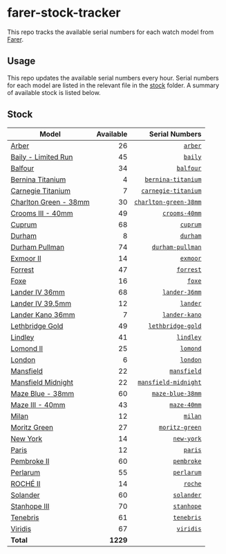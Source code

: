 # farer-stock-tracker

This repo tracks the available serial numbers for each watch model from [Farer](https://farer.com).

## Usage

This repo updates the available serial numbers every hour. Serial numbers for each model are listed in the relevant file in the [stock](./stock) folder. A summary of available stock is listed below.

## Stock

| Model | Available | Serial Numbers |
| ----- | --------: | -------------: |
| [Arber](https://usd.farer.com/products/arber) | 26 | [`arber`](./stock/arber) |
| [Baily - Limited Run](https://usd.farer.com/products/baily) | 45 | [`baily`](./stock/baily) |
| [Balfour](https://usd.farer.com/products/balfour) | 34 | [`balfour`](./stock/balfour) |
| [Bernina Titanium](https://usd.farer.com/products/bernina-titanium) | 4 | [`bernina-titanium`](./stock/bernina-titanium) |
| [Carnegie Titanium](https://usd.farer.com/products/carnegie-titanium) | 7 | [`carnegie-titanium`](./stock/carnegie-titanium) |
| [Charlton Green - 38mm](https://usd.farer.com/products/charlton-green-38mm) | 30 | [`charlton-green-38mm`](./stock/charlton-green-38mm) |
| [Crooms III - 40mm](https://usd.farer.com/products/crooms-40mm) | 49 | [`crooms-40mm`](./stock/crooms-40mm) |
| [Cuprum](https://usd.farer.com/products/cuprum) | 68 | [`cuprum`](./stock/cuprum) |
| [Durham](https://usd.farer.com/products/durham) | 8 | [`durham`](./stock/durham) |
| [Durham Pullman](https://usd.farer.com/products/durham-pullman) | 74 | [`durham-pullman`](./stock/durham-pullman) |
| [Exmoor II](https://usd.farer.com/products/exmoor) | 14 | [`exmoor`](./stock/exmoor) |
| [Forrest](https://usd.farer.com/products/forrest) | 47 | [`forrest`](./stock/forrest) |
| [Foxe](https://usd.farer.com/products/foxe) | 16 | [`foxe`](./stock/foxe) |
| [Lander IV 36mm](https://usd.farer.com/products/lander-36mm) | 68 | [`lander-36mm`](./stock/lander-36mm) |
| [Lander IV 39.5mm](https://usd.farer.com/products/lander) | 12 | [`lander`](./stock/lander) |
| [Lander Kano 36mm](https://usd.farer.com/products/lander-kano) | 7 | [`lander-kano`](./stock/lander-kano) |
| [Lethbridge Gold](https://usd.farer.com/products/lethbridge-gold) | 49 | [`lethbridge-gold`](./stock/lethbridge-gold) |
| [Lindley](https://usd.farer.com/products/lindley) | 41 | [`lindley`](./stock/lindley) |
| [Lomond II](https://usd.farer.com/products/lomond) | 25 | [`lomond`](./stock/lomond) |
| [London](https://usd.farer.com/products/london) | 6 | [`london`](./stock/london) |
| [Mansfield](https://usd.farer.com/products/mansfield) | 22 | [`mansfield`](./stock/mansfield) |
| [Mansfield Midnight](https://usd.farer.com/products/mansfield-midnight) | 22 | [`mansfield-midnight`](./stock/mansfield-midnight) |
| [Maze Blue - 38mm](https://usd.farer.com/products/maze-blue-38mm) | 60 | [`maze-blue-38mm`](./stock/maze-blue-38mm) |
| [Maze III - 40mm](https://usd.farer.com/products/maze-40mm) | 43 | [`maze-40mm`](./stock/maze-40mm) |
| [Milan](https://usd.farer.com/products/milan) | 12 | [`milan`](./stock/milan) |
| [Moritz Green](https://usd.farer.com/products/moritz-green) | 27 | [`moritz-green`](./stock/moritz-green) |
| [New York](https://usd.farer.com/products/new-york) | 14 | [`new-york`](./stock/new-york) |
| [Paris](https://usd.farer.com/products/paris) | 12 | [`paris`](./stock/paris) |
| [Pembroke II](https://usd.farer.com/products/pembroke) | 60 | [`pembroke`](./stock/pembroke) |
| [Perlarum](https://usd.farer.com/products/perlarum) | 55 | [`perlarum`](./stock/perlarum) |
| [ROCHÉ II](https://usd.farer.com/products/roche) | 14 | [`roche`](./stock/roche) |
| [Solander](https://usd.farer.com/products/solander) | 60 | [`solander`](./stock/solander) |
| [Stanhope III](https://usd.farer.com/products/stanhope) | 70 | [`stanhope`](./stock/stanhope) |
| [Tenebris](https://usd.farer.com/products/tenebris) | 61 | [`tenebris`](./stock/tenebris) |
| [Viridis](https://usd.farer.com/products/viridis) | 67 | [`viridis`](./stock/viridis) |
| **Total** | **1229** | |
